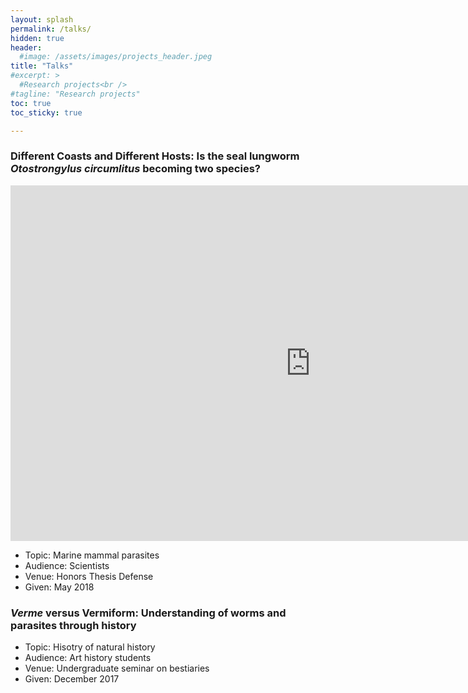 ```yaml
---
layout: splash
permalink: /talks/
hidden: true
header:
  #image: /assets/images/projects_header.jpeg
title: "Talks"
#excerpt: >
  #Research projects<br />
#tagline: "Research projects"
toc: true
toc_sticky: true

---
```


### Different Coasts and Different Hosts: Is the seal lungworm *Otostrongylus circumlitus* becoming two species?

<iframe src="https://docs.google.com/presentation/d/e/2PACX-1vREZEVrw9cG3kw0mUVNA_csI1VAmiErqzwTrz89XmCuhmy1_6O_Kdy3ZOGvnVRCzkISNY6YG6hk5yos/embed?start=false&loop=false&delayms=10000" frameborder="0" width="960" height="569" allowfullscreen="true" mozallowfullscreen="true" webkitallowfullscreen="true"></iframe>

- Topic: Marine mammal parasites
- Audience: Scientists
- Venue: Honors Thesis Defense
- Given: May 2018

### *Verme* versus Vermiform: Understanding of worms and parasites through history

- Topic: Hisotry of natural history
- Audience: Art history students
- Venue: Undergraduate seminar on bestiaries
- Given: December 2017
